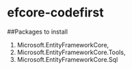 # efcore-codefirst

##Packages to install
1.	Microsoft.EntityFrameworkCore, 
2.	Microsoft.EntityFrameworkCore.Tools, 
3.	Microsoft.EntityFrameworkCore.Sql 


